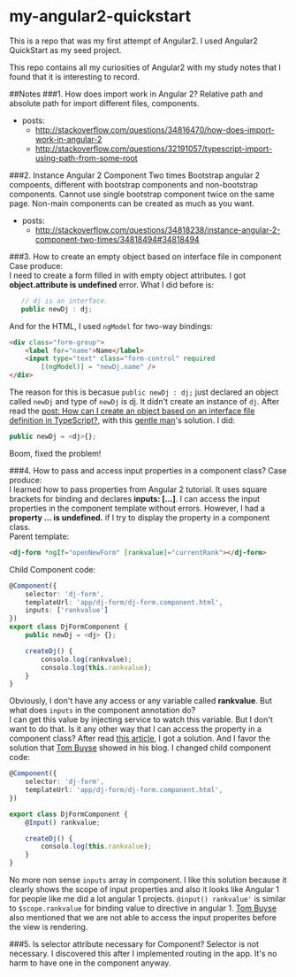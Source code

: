 # my-angular2-quickstart

This is a repo that was my first attempt of Angular2. I used Angular2 QuickStart as my seed project.

This repo contains all my curiosities of Angular2 with my study notes that I found that it is interesting to record.

##Notes
###1. How does import work in Angular 2?
Relative path and absolute path for import different files, components.
* posts:
	* http://stackoverflow.com/questions/34816470/how-does-import-work-in-angular-2
 	* http://stackoverflow.com/questions/32191057/typescript-import-using-path-from-some-root

###2. Instance Angular 2 Component Two times
Bootstrap angular 2 compoents, different with bootstrap components and non-bootstrap components.
	Cannot use single bootstrap component twice on the same page. Non-main components can be created
	as much as you want.
* posts:
	* http://stackoverflow.com/questions/34818238/instance-angular-2-component-two-times/34818494#34818494

###3. How to create an empty object based on interface file in component
Case produce:<br/>
I need to create a form filled in with empty object attributes. I got **object.attribute is undefined** error. What I did before is:
```javascript
   // dj is an interface.
   public newDj : dj;
```
And for the HTML, I used `ngModel` for two-way bindings:
```html
<div class="form-group">
	<label for="name">Name</label>
	<input type="text" class="form-control" required 
	   	[(ngModel)] = "newDj.name" />
</div>
```
The reason for this is becasue `public newDj : dj;` just declared an object called `newDj` and type of `newDj` is dj. It didn't create an instance of `dj`.
	After read the [post: How can I create an object based on an interface file definition in TypeScript?](http://stackoverflow.com/questions/13142635/how-can-i-create-an-object-based-on-an-interface-file-definition-in-typescript), with this [gentle man](http://stackoverflow.com/users/3180970/user3180970)'s solution.
I did:
```javascript
public newDj = <dj>{};
```
Boom, fixed the problem!

###4. How to pass and access input properties in a component class?
Case produce:<br/>
I learned how to pass properties from Angular 2 tutorial. It uses square brackets for binding and declares **inputs: [...]**. I can access the input properties in the component template without errors. However, I had a **property ... is undefined.** if I try to display the property in a component class.<br/>
Parent template:
```html
<dj-form *ngIf="openNewForm" [rankvalue]="currentRank"></dj-form>
```
Child Component code:
```typescript
@Component({
	selector: 'dj-form',
	templateUrl: 'app/dj-form/dj-form.component.html',
	inputs: ['rankvalue']
})
export class DjFormComponent {
	public newDj = <dj> {};

	createDj() {
		consolo.log(rankvalue);
		consolo.log(this.rankvalue);
	}
}
```
Obviously, I don't have any access or any variable called **rankvalue**. But what does `inputs` in the component annotation do?
<br/>
I can get this value by injecting service to watch this variable. But I don't want to do that. 
Is it any other way that I can access the property in a component class? After read [this article](http://tombuyse.com/accessing-input-properties-in-a-component-class-angular-2/), I got a solution. And I favor the solution that [Tom Buyse](http://tombuyse.com/accessing-input-properties-in-a-component-class-angular-2/) showed in his blog.
I changed child component code:
```typescript
@Component({
	selector: 'dj-form',
	templateUrl: 'app/dj-form/dj-form.component.html',
})

export class DjFormComponent {
	@Input() rankvalue;

	createDj() {
		consolo.log(this.rankvalue);
	}
}
```
No more non sense `inputs` array in component. I like this solution because it clearly shows the scope of input properties and also it looks like Angular 1 for people like me did a lot angular 1 projects. `@input() rankvalue'` is similar to `$scope.rankvalue` for binding value to directive in angular 1. [Tom Buyse](http://tombuyse.com/accessing-input-properties-in-a-component-class-angular-2/) also mentioned that we are not able to access the input properites before the view is rendering.

###5. Is selector attribute necessary for Component?
Selector is not necessary. I discovered this after I implemented routing in the app. It's no harm to have one in the component anyway.